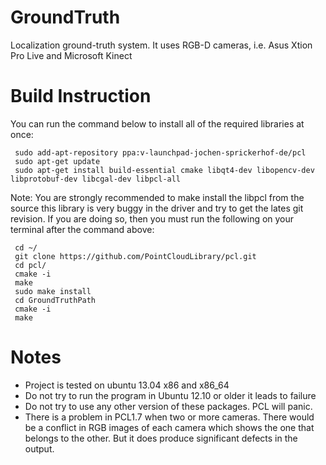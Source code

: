 GroundTruth
===========

Localization ground-truth system. It uses RGB-D cameras, i.e. Asus Xtion Pro Live and Microsoft Kinect

Build Instruction
===========

You can run the command below to install all of the required libraries at once:

     sudo add-apt-repository ppa:v-launchpad-jochen-sprickerhof-de/pcl
     sudo apt-get update
     sudo apt-get install build-essential cmake libqt4-dev libopencv-dev libprotobuf-dev libcgal-dev libpcl-all

Note: You are strongly recommended to make install the libpcl from the source
      this library is very buggy in the driver and try to get the lates git revision.
      If you are doing so, then you must run the following on your terminal after the command above:
     
     cd ~/
     git clone https://github.com/PointCloudLibrary/pcl.git
     cd pcl/
     cmake -i
     make
     sudo make install
     cd GroundTruthPath
     cmake -i
     make
      
Notes
===========
- Project is tested on ubuntu 13.04 x86 and x86_64
- Do not try to run the program in Ubuntu 12.10 or older it leads to failure
- Do not try to use any other version of these packages. PCL will panic.
- There is a problem in PCL1.7 when two or more cameras.
  There would be a conflict in RGB images of each camera
  which shows the one that belongs to the other. But it does 
  produce significant defects in the output.
